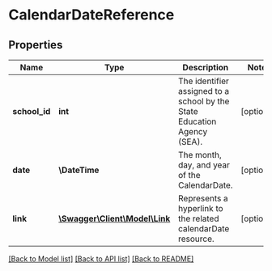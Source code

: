 # CalendarDateReference

## Properties
Name | Type | Description | Notes
------------ | ------------- | ------------- | -------------
**school_id** | **int** | The identifier assigned to a school by the State Education Agency (SEA). | [optional] 
**date** | **\\DateTime** | The month, day, and year of the CalendarDate. | [optional] 
**link** | [**\Swagger\Client\Model\Link**](Link.md) | Represents a hyperlink to the related calendarDate resource. | [optional] 

[[Back to Model list]](../README.md#documentation-for-models) [[Back to API list]](../README.md#documentation-for-api-endpoints) [[Back to README]](../README.md)


